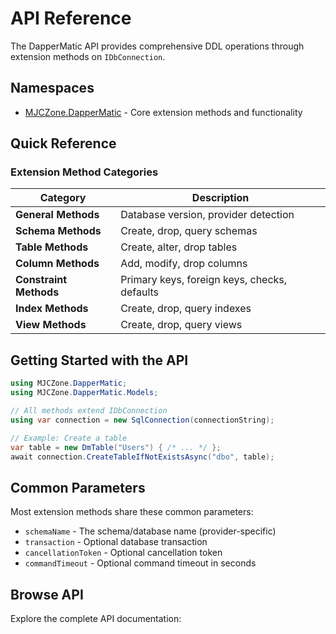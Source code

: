 # API Reference

The DapperMatic API provides comprehensive DDL operations through extension methods on `IDbConnection`.

## Namespaces

- [MJCZone.DapperMatic](./mjczone-dappermatic) - Core extension methods and functionality

## Quick Reference

### Extension Method Categories

| Category | Description |
|----------|-------------|
| **General Methods** | Database version, provider detection |
| **Schema Methods** | Create, drop, query schemas |
| **Table Methods** | Create, alter, drop tables |
| **Column Methods** | Add, modify, drop columns |
| **Constraint Methods** | Primary keys, foreign keys, checks, defaults |
| **Index Methods** | Create, drop, query indexes |
| **View Methods** | Create, drop, query views |

## Getting Started with the API

```csharp
using MJCZone.DapperMatic;
using MJCZone.DapperMatic.Models;

// All methods extend IDbConnection
using var connection = new SqlConnection(connectionString);

// Example: Create a table
var table = new DmTable("Users") { /* ... */ };
await connection.CreateTableIfNotExistsAsync("dbo", table);
```

## Common Parameters

Most extension methods share these common parameters:

- `schemaName` - The schema/database name (provider-specific)
- `transaction` - Optional database transaction
- `cancellationToken` - Optional cancellation token
- `commandTimeout` - Optional command timeout in seconds

## Browse API

Explore the complete API documentation:

<ApiBrowser />